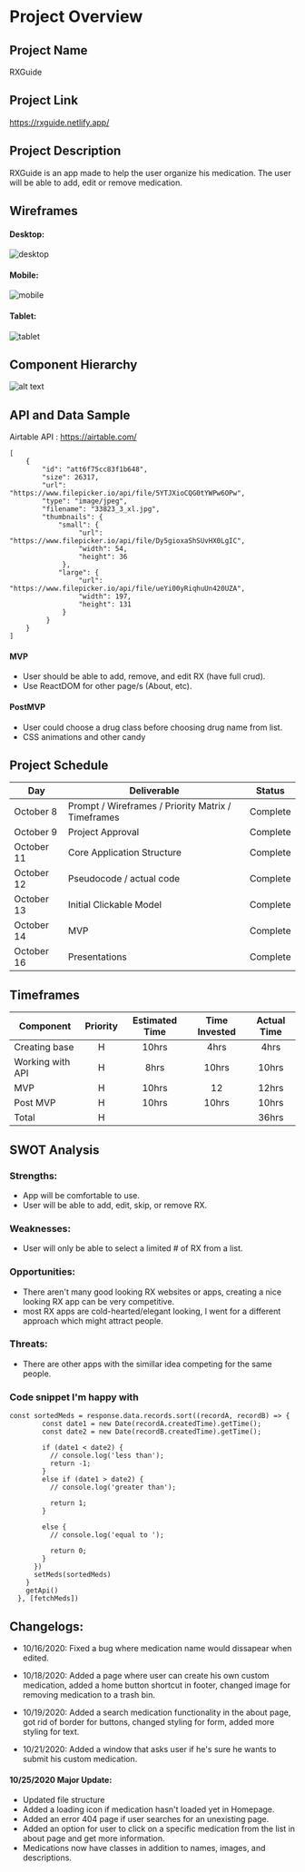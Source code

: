 # Project Overview

## Project Name

RXGuide

## Project Link 

https://rxguide.netlify.app/

## Project Description

RXGuide is an app made to help the user organize his medication.
The user will be able to add, edit or remove medication.

## Wireframes

#### Desktop: 
![desktop](https://i.imgur.com/nGl2Pbi.png)
#### Mobile: 
![mobile](https://i.imgur.com/1d2Rrpz.png)
#### Tablet: 
![tablet](https://i.imgur.com/5UDLN0K.png)

## Component Hierarchy

![alt text](https://i.imgur.com/4WMSkTa.png)

## API and Data Sample

Airtable API : https://airtable.com/
```
[
    {
        "id": "att6f75cc83f1b648",
        "size": 26317,
        "url": "https://www.filepicker.io/api/file/5YTJXioCQG0tYWPw6OPw",
        "type": "image/jpeg",
        "filename": "33823_3_xl.jpg",
        "thumbnails": {
            "small": {
                 "url": "https://www.filepicker.io/api/file/Dy5gioxaShSUvHX0LgIC",
                 "width": 54,
                 "height": 36
             },
            "large": {
                 "url": "https://www.filepicker.io/api/file/ueYi00yRiqhuUn420UZA",
                 "width": 197,
                 "height": 131
             }
         }
    }
]
```                         

#### MVP


- User should be able to add, remove, and edit RX (have full crud).
- Use ReactDOM for other page/s (About, etc).


#### PostMVP

- User could choose a drug class before choosing drug name from list.
- CSS animations and other candy

## Project Schedule

| Day        | Deliverable                                        | Status     |
| ---------- | -------------------------------------------------- | ---------- |
| October 8  | Prompt / Wireframes / Priority Matrix / Timeframes | Complete   |
| October 9  | Project Approval                                   | Complete |
| October 11 | Core Application Structure                         | Complete |
| October 12 | Pseudocode / actual code                           | Complete |
| October 13 | Initial Clickable Model                            | Complete |
| October 14 | MVP                                                | Complete |
| October 16 | Presentations                                      | Complete |

## Timeframes

| Component        | Priority | Estimated Time | Time Invested | Actual Time |
| ---------------- | :------: | :------------: | :-----------: | :---------: |
| Creating base    |    H     |     10hrs      |      4hrs     |     4hrs    |
| Working with API |    H     |      8hrs      |      10hrs    |     10hrs   |
| MVP              |    H     |     10hrs      |      12       |     12hrs   |
| Post MVP         |    H     |     10hrs      |      10hrs    |     10hrs   |
| Total            |    H     |                |               |     36hrs    |

## SWOT Analysis

### Strengths:

- App will be comfortable to use.
- User will be able to add, edit, skip, or remove RX.

### Weaknesses:

- User will only be able to select a limited # of RX from a list.

### Opportunities:

- There aren't many good looking RX websites or apps, creating a nice looking RX app can be very competitive.
- most RX apps are cold-hearted/elegant looking, I went for a different approach which might attract people.

### Threats:

- There are other apps with the simillar idea competing for the same people.


### Code snippet I'm happy with

```
const sortedMeds = response.data.records.sort((recordA, recordB) => {
        const date1 = new Date(recordA.createdTime).getTime();
        const date2 = new Date(recordB.createdTime).getTime();
          
        if (date1 < date2) {
          // console.log('less than');
          return -1;
        }
        else if (date1 > date2) {
          // console.log('greater than');

          return 1;
        }

        else {
          // console.log('equal to ');

          return 0;
        }
      })
      setMeds(sortedMeds)
    }
    getApi()
  }, [fetchMeds])
```

## Changelogs:

- 10/16/2020: Fixed a bug where medication name would dissapear when edited.

- 10/18/2020: Added a page where user can create his own custom medication, added a home button shortcut in footer, changed image for removing medication to a trash bin.

- 10/19/2020: Added a search medication functionality in the about page, got rid of border for buttons, changed styling for form, added more styling for text.

- 10/21/2020: Added a window that asks user if he's sure he wants to submit his custom medication. 

#### 10/25/2020 Major Update: 
 - Updated file structure 
 - Added a loading icon if medication hasn't loaded yet in Homepage. 
 - Added an error 404 page if user searches for an unexisting page.
 - Added an option for user to click on a specific medication from the list in about page and get more    information.
 - Medications now have classes in addition to names, images, and descriptions.
 